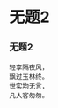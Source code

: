 # 无题2
<!-- 轻享隔夜风,<br>飘过玉林终。<br>世实均无言，<br>凡人客匆匆。 [2020-12-20]-->

### 无题2
```shell
轻享隔夜风，
飘过玉林终。
世实均无言，
凡人客匆匆。
```
